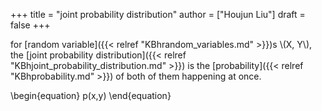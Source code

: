 +++
title = "joint probability distribution"
author = ["Houjun Liu"]
draft = false
+++

for [random variable]({{< relref "KBhrandom_variables.md" >}})s \\(X, Y\\), the [joint probability distribution]({{< relref "KBhjoint_probability_distribution.md" >}}) is the [probability]({{< relref "KBhprobability.md" >}}) of both of them happening at once.

\begin{equation}
p(x,y)
\end{equation}
